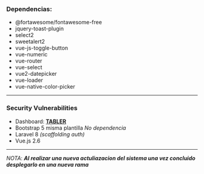 ### Dependencias:
- @fortawesome/fontawesome-free
- jquery-toast-plugin
- select2
- sweetalert2
- vue-js-toggle-button
- vue-numeric
- vue-router
- vue-select
- vue2-datepicker
- vue-loader
- vue-native-color-picker


------------

### Security Vulnerabilities
- Dashboard: **[TABLER](https://tabler.io/)**
- Bootstrap 5 misma plantilla *No dependencia*
- Laravel 8 *(scaffolding auth)*
- Vue.js 2.6

------------
*NOTA*: ***Al realizar una nueva actuliazacion del sistema una vez concluido desplegarlo en una nueva rama***
